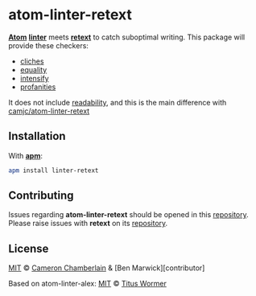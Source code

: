 # atom-linter-retext

[**Atom**][atom] [**linter**][linter] meets [**retext**][retext] to catch
suboptimal writing. This package will provide these checkers:

- [cliches](https://github.com/dunckr/retext-cliches)
- [equality](https://github.com/retextjs/retext-equality)
- [intensify](https://github.com/retextjs/retext-intensify)
- [profanities](https://github.com/retextjs/retext-profanities)

It does not include [readability](https://github.com/retextjs/retext-readability), and this is the main difference with [camjc/atom-linter-retext](https://github.com/camjc/atom-linter-retext)

## Installation

With [**apm**][apm]:

```sh
apm install linter-retext
```

## Contributing

Issues regarding **atom-linter-retext** should be opened in this
[repository][linter-issues].
Please raise issues with **retext** on its [repository][retext-issues].

## License

[MIT][license] © [Cameron Chamberlain][author] & [Ben Marwick][contributor] 

Based on atom-linter-alex:
[MIT][license] © [Titus Wormer][author]

<!-- Definitions. -->

[atom]: https://atom.io

[linter]: https://github.com/AtomLinter/Linter

[retext]: https://github.com/wooorm/retext

[apm]: https://github.com/atom/apm

[license]: LICENSE

[author]: http://camjc.com

[linter-issues]: https://github.com/camjc/atom-linter-retext/issues

[retext-issues]: https://github.com/wooorm/retext/issues
